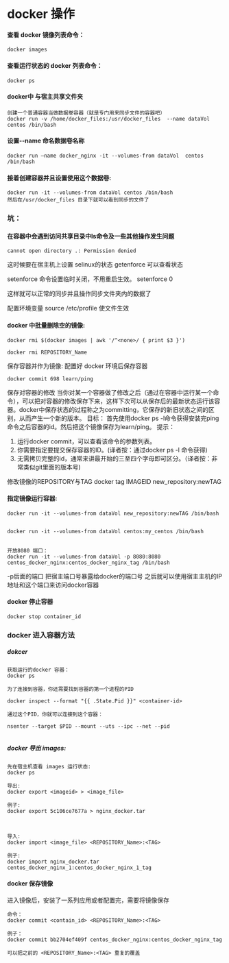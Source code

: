 # docker 操作

#### 查看 docker 镜像列表命令：

```
docker images
```
#### 查看运行状态的 docker 列表命令：

```
docker ps
```



#### docker中  与宿主共享文件夹

```
创建一个普通容器当做数据卷容器（就是专门用来同步文件的容器吧）
docker run -v /home/docker_files:/usr/docker_files  --name dataVol centos /bin/bash
```


#### 设置--name 命名数据卷名称
```
docker run —name docker_nginx -it --volumes-from dataVol  centos /bin/bash
```

#### 接着创建容器并且设置使用这个数据卷:
```
docker run -it --volumes-from dataVol centos /bin/bash
然后在/usr/docker_files 目录下就可以看到同步的文件了
```

### 坑：
#### 在容器中会遇到访问共享目录中ls命令及一些其他操作发生问题

```
cannot open directory .: Permission denied
```

这时候要在宿主机上设置
selinux的状态
getenforce 可以查看状态

setenforce 命令设置临时关闭，不用重启生效。
setenforce 0

这样就可以正常的同步并且操作同步文件夹内的数据了



配置环境变量
source /etc/profile
使文件生效

#### docker 中批量删除空的镜像:

```
docker rmi $(docker images | awk '/^<none>/ { print $3 }')

docker rmi REPOSITORY_Name 
```

保存容器并作为镜像:
配置好 docker 环境后保存容器

```
docker commit 698 learn/ping
```

保存对容器的修改
当你对某一个容器做了修改之后（通过在容器中运行某一个命令），可以把对容器的修改保存下来，这样下次可以从保存后的最新状态运行该容器。docker中保存状态的过程称之为committing，它保存的新旧状态之间的区别，从而产生一个新的版本。
目标：
首先使用docker ps -l命令获得安装完ping命令之后容器的id。然后把这个镜像保存为learn/ping。
提示：
1. 运行docker commit，可以查看该命令的参数列表。
2. 你需要指定要提交保存容器的ID。(译者按：通过docker ps -l 命令获得)
3. 无需拷贝完整的id，通常来讲最开始的三至四个字母即可区分。（译者按：非常类似git里面的版本号)


修改镜像的REPOSITORY与TAG
docker tag IMAGEID new_repository:newTAG 


#### 指定镜像运行容器:
```
docker run -it --volumes-from dataVol new_repository:newTAG /bin/bash


docker run -it --volumes-from dataVol centos:my_centos /bin/bash


开放8080 端口：
docker run -it --volumes-from dataVol -p 8080:8080 centos_docker_nginx:centos_docker_nginx_tag /bin/bash

```


-p后面的端口
把宿主端口号暴露给docker的端口号
之后就可以使用宿主主机的IP地址和这个端口来访问docker容器


#### docker 停止容器
```
docker stop container_id

```

### docker 进入容器方法

##### dokcer 
```
获取运行的docker 容器：
docker ps 

为了连接到容器，你还需要找到容器的第一个进程的PID

docker inspect --format "{{ .State.Pid }}" <container-id>

通过这个PID，你就可以连接到这个容器：

nsenter --target $PID --mount --uts --ipc --net --pid


```

##### docker  导出 images:

```
先在宿主机查看 images 运行状态:
docker ps 

导出:
docker export <imageid> > <image_file>

例子:
docker export 5c106ce7677a > nginx_docker.tar



导入:
docker import <image_file> <REPOSITORY_Name>:<TAG>

例子:
docker import nginx_docker.tar  centos_docker_nginx_1:centos_docker_nginx_1_tag
```
#### docker 保存镜像
进入镜像后，安装了一系列应用或者配置完，需要将镜像保存



```
命令：
docker commit <contain_id> <REPOSITORY_Name>:<TAG> 

例子：
docker commit bb2704ef409f centos_docker_nginx:centos_docker_nginx_tag

可以把之前的 <REPOSITORY_Name>:<TAG> 重复的覆盖
```


